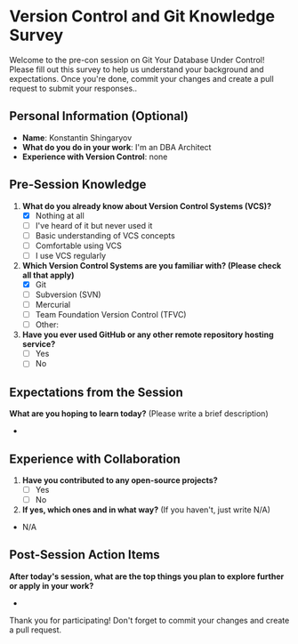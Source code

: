 # Version Control and Git Knowledge Survey

Welcome to the pre-con session on Git Your Database Under Control! Please fill out this survey to help us understand your background and expectations. Once you're done, commit your changes and create a pull request to submit your responses..

## Personal Information (Optional)
- **Name**: Konstantin Shingaryov
- **What do you do in your work**: I'm an DBA Architect
- **Experience with Version Control**: none

## Pre-Session Knowledge
1. **What do you already know about Version Control Systems (VCS)?**
   - [x] Nothing at all
   - [ ] I've heard of it but never used it
   - [ ] Basic understanding of VCS concepts
   - [ ] Comfortable using VCS
   - [ ] I use VCS regularly

2. **Which Version Control Systems are you familiar with? (Please check all that apply)**
   - [x] Git
   - [ ] Subversion (SVN)
   - [ ] Mercurial
   - [ ] Team Foundation Version Control (TFVC)
   - [ ] Other: 

3. **Have you ever used GitHub or any other remote repository hosting service?**
   - [ ] Yes
   - [ ] No

## Expectations from the Session
**What are you hoping to learn today?** (Please write a brief description)

- 

## Experience with Collaboration
1. **Have you contributed to any open-source projects?**
   - [ ] Yes
   - [ ] No

2. **If yes, which ones and in what way?** (If you haven't, just write N/A)

- N/A

## Post-Session Action Items
**After today's session, what are the top things you plan to explore further or apply in your work?**

- 

Thank you for participating! Don't forget to commit your changes and create a pull request.
